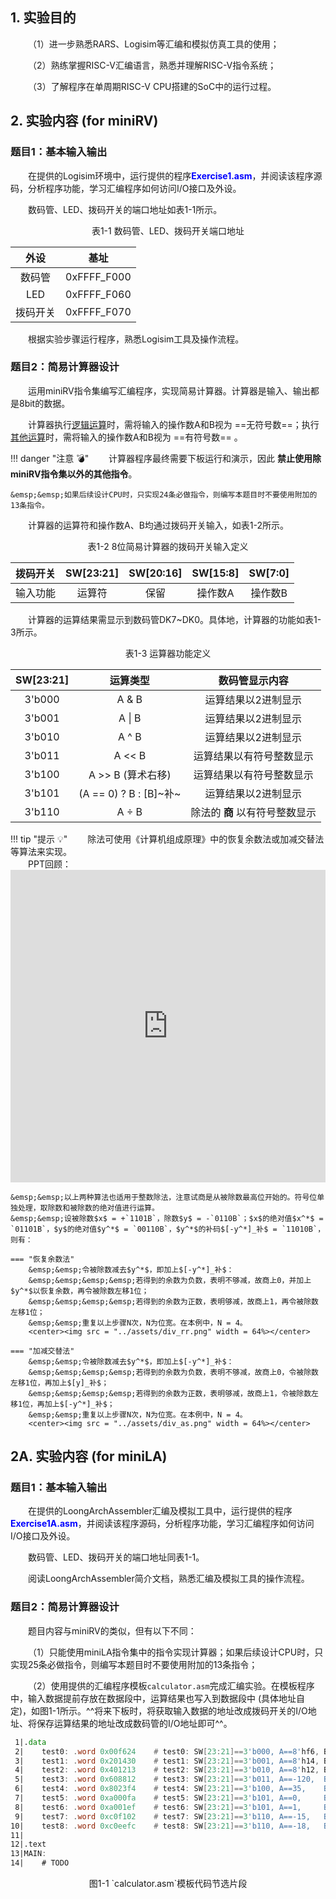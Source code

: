 ## 1. 实验目的

&emsp;&emsp;（1）进一步熟悉RARS、Logisim等汇编和模拟仿真工具的使用；

&emsp;&emsp;（2）熟练掌握RISC-V汇编语言，熟悉并理解RISC-V指令系统；

&emsp;&emsp;（3）了解程序在单周期RISC-V CPU搭建的SoC中的运行过程。



## 2. 实验内容 (for miniRV)

### 题目1：基本输入输出

&emsp;&emsp;在提供的Logisim环境中，运行提供的程序<font color = blue>**Exercise1.asm**</font>，并阅读该程序源码，分析程序功能，学习汇编程序如何访问I/O接口及外设。

&emsp;&emsp;数码管、LED、拨码开关的端口地址如表1-1所示。

<center>表1-1 数码管、LED、拨码开关端口地址</center>
<center>

| 外设 | 基址 |
| :-: | :-: |
| 数码管 | 0xFFFF_F000 |
| LED | 0xFFFF_F060 |
| 拨码开关 | 0xFFFF_F070 |

</center>

&emsp;&emsp;根据实验步骤运行程序，熟悉Logisim工具及操作流程。

### 题目2：简易计算器设计

&emsp;&emsp;运用miniRV指令集编写汇编程序，实现简易计算器。计算器是输入、输出都是8bit的数据。

&emsp;&emsp;计算器执行<u>逻辑运算</u>时，需将输入的操作数A和B视为 ==无符号数==；执行<u>其他运算</u>时，需将输入的操作数A和B视为 ==有符号数== 。

!!! danger "注意 :bomb:"
    &emsp;&emsp;计算器程序最终需要下板运行和演示，因此 **禁止使用除miniRV指令集以外的其他指令**。
    
    &emsp;&emsp;如果后续设计CPU时，只实现24条必做指令，则编写本题目时不要使用附加的13条指令。

&emsp;&emsp;计算器的运算符和操作数A、B均通过拨码开关输入，如表1-2所示。

<center>表1-2 8位简易计算器的拨码开关输入定义</center>
<center>

| 拨码开关 | SW[23:21] | SW[20:16] | SW[15:8] | SW[7:0] |
| :-: | :-: | :-: | :-: | :-: |
| 输入功能 | 运算符 | 保留 | 操作数A | 操作数B |

</center>

&emsp;&emsp;计算器的运算结果需显示到数码管DK7~DK0。具体地，计算器的功能如表1-3所示。

<center>表1-3 运算器功能定义</center>
<center>

| SW[23:21] | 运算类型 | 数码管显示内容 |
| :-: | :-: | :-: |
| 3'b000 | A & B | 运算结果以2进制显示 |
| 3'b001 | A \| B | 运算结果以2进制显示 |
| 3'b010 | A ^ B | 运算结果以2进制显示 |
| 3'b011 | A << B | 运算结果以有符号整数显示 |
| 3'b100 | A >> B (算术右移) | 运算结果以有符号整数显示 |
| 3'b101 | (A == 0) ? B : [B]~补~ | 运算结果以2进制显示 |
| 3'b110 | A $\div$ B | 除法的 **商** 以有符号整数显示 |

</center>

!!! tip "提示 :bulb:"
    &emsp;&emsp;除法可使用《计算机组成原理》中的恢复余数法或加减交替法等算法来实现。  
    &emsp;&emsp;PPT回顾：  
    <embed src = "https://docs.qq.com/pdf/DZGF2cXhWUEhPdklk#page=50" width="100%" height="500">
    
    &emsp;&emsp;以上两种算法也适用于整数除法，注意试商是从被除数最高位开始的。符号位单独处理，取除数和被除数的绝对值进行运算。  
    &emsp;&emsp;设被除数$x$ = +`1101B`，除数$y$ = -`0110B`；$x$的绝对值$x^*$ = `01101B`，$y$的绝对值$y^*$ = `00110B`，$y^*$的补码$[-y^*]_补$ = `11010B`，则有：  
    
    === "恢复余数法"
        &emsp;&emsp;令被除数减去$y^*$，即加上$[-y^*]_补$：  
        &emsp;&emsp;&emsp;&emsp;若得到的余数为负数，表明不够减，故商上0，并加上$y^*$以恢复余数，再令被除数左移1位；  
        &emsp;&emsp;&emsp;&emsp;若得到的余数为正数，表明够减，故商上1，再令被除数左移1位；  
        &emsp;&emsp;重复以上步骤N次，N为位宽。在本例中，N = 4。
        <center><img src = "../assets/div_rr.png" width = 64%></center>
    
    === "加减交替法"
        &emsp;&emsp;令被除数减去$y^*$，即加上$[-y^*]_补$：  
        &emsp;&emsp;&emsp;&emsp;若得到的余数为负数，表明不够减，故商上0，令被除数左移1位，再加上$[y]_补$；  
        &emsp;&emsp;&emsp;&emsp;若得到的余数为正数，表明够减，故商上1，令被除数左移1位，再加上$[-y^*]_补$；  
        &emsp;&emsp;重复以上步骤N次，N为位宽。在本例中，N = 4。
        <center><img src = "../assets/div_as.png" width = 64%></center>



## 2A. 实验内容 (for miniLA)

### 题目1：基本输入输出

&emsp;&emsp;在提供的LoongArchAssembler汇编及模拟工具中，运行提供的程序<font color = blue>**Exercise1A.asm**</font>，并阅读该程序源码，分析程序功能，学习汇编程序如何访问I/O接口及外设。

&emsp;&emsp;数码管、LED、拨码开关的端口地址同表1-1。

&emsp;&emsp;阅读LoongArchAssembler简介文档，熟悉汇编及模拟工具的操作流程。

### 题目2：简易计算器设计

&emsp;&emsp;题目内容与miniRV的类似，但有以下不同：

&emsp;&emsp;（1）只能使用miniLA指令集中的指令实现计算器；如果后续设计CPU时，只实现25条必做指令，则编写本题目时不要使用附加的13条指令；

&emsp;&emsp;（2）使用提供的汇编程序模板`calculator.asm`完成汇编实验。在模板程序中，输入数据提前存放在数据段中，运算结果也写入到数据段中 (具体地址自定)，如图1-1所示。^^将来下板时，将获取输入数据的地址改成拨码开关的I/O地址、将保存运算结果的地址改成数码管的I/O地址即可^^。

``` asm
 1|.data
 2|    test0: .word 0x00f624    # test0: SW[23:21]==3'b000, A==8'hf6, B==8'h24
 3|    test1: .word 0x201430    # test1: SW[23:21]==3'b001, A==8'h14, B==8'h30
 4|    test2: .word 0x401213    # test2: SW[23:21]==3'b010, A==8'h12, B==8'h13
 5|    test3: .word 0x608812    # test3: SW[23:21]==3'b011, A==-120,  B==18
 6|    test4: .word 0x8023f4    # test4: SW[23:21]==3'b100, A==35,    B==-12
 7|    test5: .word 0xa000fa    # test5: SW[23:21]==3'b101, A==0,     B==-6
 8|    test6: .word 0xa001ef    # test6: SW[23:21]==3'b101, A==1,     B==-17
 9|    test7: .word 0xc0f102    # test7: SW[23:21]==3'b110, A==-15,   B==2
10|    test8: .word 0xc0eefc    # test8: SW[23:21]==3'b110, A==-18,   B==-4
11|
12|.text
13|MAIN:
14|    # TODO
```
<center>图1-1 `calculator.asm`模板代码节选片段</center>
